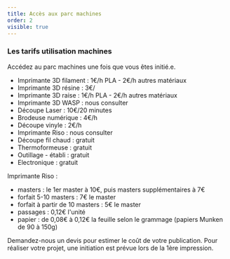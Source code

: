 ```yaml
---
title: Accès aux parc machines
order: 2
visible: true
---
```

### Les tarifs utilisation machines

Accédez au parc machines une fois que vous êtes initié.e.

* Imprimante 3D filament : 1€/h PLA - 2€/h autres matériaux
* Imprimante 3D résine : 3€/
* Imprimante 3D raise : 1€/h PLA - 2€/h autres matériaux
* Imprimante 3D WASP : nous consulter
* Découpe Laser : 10€/20 minutes
* Brodeuse numérique : 4€/h
* Découpe vinyle : 2€/h
* Imprimante Riso : nous consulter
* Découpe fil chaud : gratuit
* Thermoformeuse : gratuit
* Outillage - établi : gratuit
* Electronique : gratuit


Imprimante Riso : 
* masters : le 1er master à 10€, puis masters supplémentaires à 7€
* forfait 5-10 masters : 7€ le master
* forfait à partir de 10 masters : 5€ le master
* passages : 0,12€ l'unité
* papier : de 0,08€ à 0,12€ la feuille selon le grammage (papiers Munken de 90 à 150g)

Demandez-nous un devis pour estimer le coût de votre publication.
Pour réaliser votre projet, une initiation est prévue lors de la 1ère impression.
